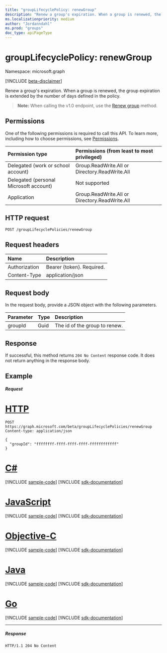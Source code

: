 ```yaml
---
title: "groupLifecyclePolicy: renewGroup"
description: "Renew a group's expiration. When a group is renewed, the group expiration is extended by the number of days defined in the policy."
ms.localizationpriority: medium
author: "Jordanndahl"
ms.prod: "groups"
doc_type: apiPageType
---
```


# groupLifecyclePolicy: renewGroup

Namespace: microsoft.graph

[!INCLUDE [beta-disclaimer](../../includes/beta-disclaimer.md)]

Renew a group's expiration. When a group is renewed, the group expiration is extended by the number of days defined in the policy.

> **Note:** When calling the v1.0 endpoint, use the [Renew group](/graph/api/group-renew?view=graph-rest-1.0&preserve-view=true) method.

## Permissions

One of the following permissions is required to call this API. To learn more, including how to choose permissions, see [Permissions](/graph/permissions-reference).
 

|Permission type      | Permissions (from least to most privileged)              |
|:--------------------|:---------------------------------------------------------|
|Delegated (work or school account) | Group.ReadWrite.All or Directory.ReadWrite.All    |
|Delegated (personal Microsoft account) | Not supported |
|Application | Group.ReadWrite.All or Directory.ReadWrite.All |

## HTTP request
<!-- { "blockType": "ignored" } -->
```http
POST /groupLifecyclePolicies/renewGroup

```

## Request headers

| Name | Description |
|:---------------|:----------|
| Authorization | Bearer {token}. Required. |
| Content-Type  | application/json |

## Request body
In the request body, provide a JSON object with the following parameters.

| Parameter | Type | Description |
|:---------------|:--------|:----------|
|groupId|Guid| The id of the group to renew. |

## Response

If successful, this method returns `204 No Content` response code. It does not return anything in the response body.

## Example

##### Request


# [HTTP](#tab/http)
<!-- {
  "blockType": "request",
  "name": "grouplifecyclepolicy_renewgroup"
}-->
```http
POST https://graph.microsoft.com/beta/groupLifecyclePolicies/renewGroup
Content-type: application/json

{
  "groupId": "ffffffff-ffff-ffff-ffff-ffffffffffff"
}
```
# [C#](#tab/csharp)
[!INCLUDE [sample-code](../includes/snippets/csharp/grouplifecyclepolicy-renewgroup-csharp-snippets.md)]
[!INCLUDE [sdk-documentation](../includes/snippets/snippets-sdk-documentation-link.md)]

# [JavaScript](#tab/javascript)
[!INCLUDE [sample-code](../includes/snippets/javascript/grouplifecyclepolicy-renewgroup-javascript-snippets.md)]
[!INCLUDE [sdk-documentation](../includes/snippets/snippets-sdk-documentation-link.md)]

# [Objective-C](#tab/objc)
[!INCLUDE [sample-code](../includes/snippets/objc/grouplifecyclepolicy-renewgroup-objc-snippets.md)]
[!INCLUDE [sdk-documentation](../includes/snippets/snippets-sdk-documentation-link.md)]

# [Java](#tab/java)
[!INCLUDE [sample-code](../includes/snippets/java/grouplifecyclepolicy-renewgroup-java-snippets.md)]
[!INCLUDE [sdk-documentation](../includes/snippets/snippets-sdk-documentation-link.md)]

# [Go](#tab/go)
[!INCLUDE [sample-code](../includes/snippets/go/grouplifecyclepolicy-renewgroup-go-snippets.md)]
[!INCLUDE [sdk-documentation](../includes/snippets/snippets-sdk-documentation-link.md)]

---


##### Response

<!-- {
  "blockType": "response"
} -->
```http
HTTP/1.1 204 No Content
```

<!-- uuid: 8fcb5dbc-d5aa-4681-8e31-b001d5168d79
2015-10-25 14:57:30 UTC -->
<!--
{
  "type": "#page.annotation",
  "description": "groupLifecyclePolicy: renewgroup",
  "keywords": "",
  "section": "documentation",
  "tocPath": "",
  "suppressions": [
  ]
}
-->
